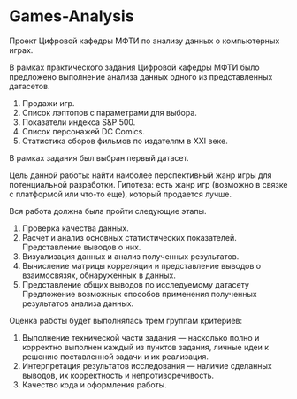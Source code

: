 # Games-Analysis
Проект Цифровой кафедры МФТИ по анализу данных о компьютерных играх. 

В рамках практического задания Цифровой кафедры МФТИ было предложено выполнение анализа данных одного из представленных датасетов. 

1.	Продажи игр.
2.	Список лэптопов с параметрами для выбора.
3.	Показатели индекса S&P 500.
4.	Список персонажей DC Comics.
5.	Статистика сборов фильмов по издателям в XXI веке.

В рамках задания был выбран первый датасет. 

Цель данной работы: найти наиболее перспективный жанр игры для потенциальной разработки.
Гипотеза: есть жанр игр (возможно в связке с платформой или что-то еще), который продается лучше.

Вся работа должна была пройти следующие этапы. 
1. Проверка качества данных. 
2. Расчет и анализ основных статистических показателей. Представление выводов о них. 
3. Визуализация данных и анализ полученных результатов. 
4. Вычисление матрицы корреляции и представление выводов о взаимосвязях, обнаруженных в данных.
5. Представление общих выводов по исследуемому датасету Предложение возможных способов применения полученных результатов анализа данных.

Оценка работы будет выполнялась трем группам критериев:

1.	Выполнение технической части задания — насколько полно и корректно выполнен каждый из пунктов задания, личные идеи к решению поставленной задачи и их реализация.
2.	Интерпретация результатов исследования — наличие сделанных выводов, их корректность и непротиворечивость.
3.	Качество кода и оформления работы.



